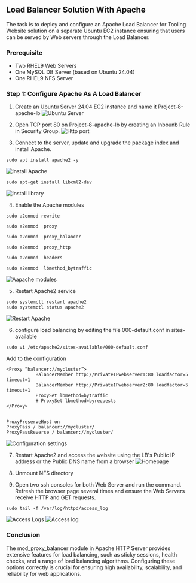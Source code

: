 ## Load Balancer Solution With Apache
The task is to deploy and configure an Apache Load Balancer for Tooling Website solution on a separate Ubuntu EC2 instance ensuring that users can be served by Web servers through the Load Balancer.

### Prerequisite
* Two RHEL9 Web Servers
* One MySQL DB Server (based on Ubuntu 24.04)
* One RHEL9 NFS Server

### Step 1: Configure Apache As A Load Balancer
1. Create an Ubuntu Server 24.04 EC2 instance and name it Project-8-apache-lb
![Ubuntu Server](images/ubuntu.jpg)

2. Open TCP port 80 on Project-8-apache-lb by creating an Inbounb Rule in Security Group.
![Http port](images/inbound.jpg)

3. Connect to the server, update and upgrade the package index and install Apache.
```
sudo apt install apache2 -y
```
![Install Apache](images/install_apache.jpg)   
```
sudo apt-get install libxml2-dev
```
![Install library](images/install_lib.jpg)   

4. Enable the Apache modules
```
sudo a2enmod rewrite

sudo a2enmod  proxy

sudo a2enmod  proxy_balancer

sudo a2enmod  proxy_http

sudo a2enmod  headers

sudo a2enmod  lbmethod_bytraffic
```
![Aapache modules](images/modules.jpg)   

5. Restart Apache2 service
```
sudo systemctl restart apache2
sudo systemctl status apache2
```
![Restart Apache](images/restart.jpg)    

6. configure load balancing by editing the file 000-default.conf in sites-available
```
sudo vi /etc/apache2/sites-available/000-default.conf
```
Add to the configuration
```
<Proxy “balancer://mycluster”>
           BalancerMember http://PrivateIPwebserver1:80 loadfactor=5 timeout=1
           BalancerMember http://PrivateIPwebserver2:80 loadfactor=5 timeout=1
           ProxySet lbmethod=bytraffic
           # ProxySet lbmethod=byrequests
</Proxy>


ProxyPreserveHost on
ProxyPass / balancer://mycluster/
ProxyPassReverse / balancer://mycluster/
```
![Configuration settings](images/conf.jpg)   

7. Restart Apache2 and access the website using the LB's Public IP address or the Public DNS name from a browser
![Homepage](images/homepage.jpg)

8. Unmount NFS directory

9. Open two ssh consoles for both Web Server and run the command. Refresh the browser page several times and ensure the Web Servers receive HTTP and GET requests.
```
sudo tail -f /var/log/httpd/access_log
```
![Access Logs](images/access.jpg)
![Access log](images/Access1.jpg) 


### Conclusion
The mod_proxy_balancer module in Apache HTTP Server provides extensive features for load balancing, such as sticky sessions, health checks, and a range of load balancing algorithms. Configuring these options correctly is crucial for ensuring high availability, scalability, and reliability for web applications.
